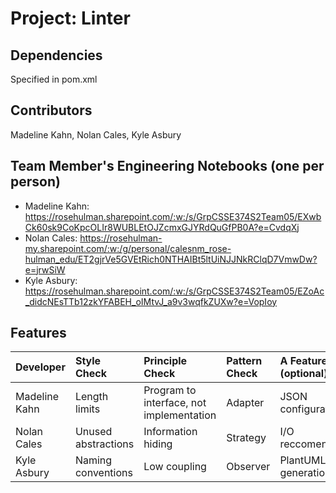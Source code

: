 # Project: Linter

## Dependencies
Specified in pom.xml

## Contributors
Madeline Kahn, Nolan Cales, Kyle Asbury

## Team Member's Engineering Notebooks (one per person)
- Madeline Kahn: https://rosehulman.sharepoint.com/:w:/s/GrpCSSE374S2Team05/EXwbCk60sk9CoKpcOLIr8WUBLEtOJZcmxGJYRdQuGfPB0A?e=CvdqXj
- Nolan Cales: https://rosehulman-my.sharepoint.com/:w:/g/personal/calesnm_rose-hulman_edu/ET2gjrVe5GVEtRich0NTHAIBt5ltUiNJJNkRClqD7VmwDw?e=jrwSiW
- Kyle Asbury: https://rosehulman.sharepoint.com/:w:/s/GrpCSSE374S2Team05/EZoAc_didcNEsTTb12zkYFABEH_oIMtvJ_a9v3wqfkZUXw?e=VopIoy

## Features

| Developer       | Style Check         | Principle Check                          | Pattern Check | A Feature (optional) |
|:----------------|:--------------------|:-----------------------------------------|:--------------|:---------------------|
| Madeline Kahn   | Length limits       | Program to interface, not implementation | Adapter       | JSON configuration   |
| Nolan Cales     | Unused abstractions | Information hiding                       | Strategy      | I/O reccomendations  |
| Kyle Asbury     | Naming conventions  | Low coupling                             | Observer      | PlantUML generation  |
